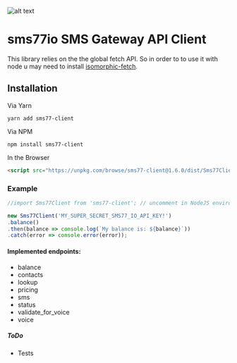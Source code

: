 ![alt text](https://www.sms77.io/wp-content/uploads/2019/07/sms77-Logo-400x79.png "sms77")
# sms77io SMS Gateway API Client

This library relies on the the global fetch API.
So in order to to use it with node u may need to install [isomorphic-fetch](https://github.com/matthew-andrews/isomorphic-fetch).

## Installation
Via Yarn
```shell script
yarn add sms77-client
```
Via NPM
```shell script
npm install sms77-client
```
In the Browser
```html
<script src="https://unpkg.com/browse/sms77-client@1.6.0/dist/Sms77Client.umd.js"></script>
```

### Example
```javascript
//import Sms77Client from 'sms77-client'; // uncomment in NodeJS environments

new Sms77Client('MY_SUPER_SECRET_SMS77_IO_API_KEY!')
.balance()
.then(balance => console.log(`My balance is: ${balance}`))
.catch(error => console.error(error));
```

#### Implemented endpoints:
- balance
- contacts
- lookup
- pricing
- sms
- status
- validate_for_voice
- voice

##### ToDo
- Tests